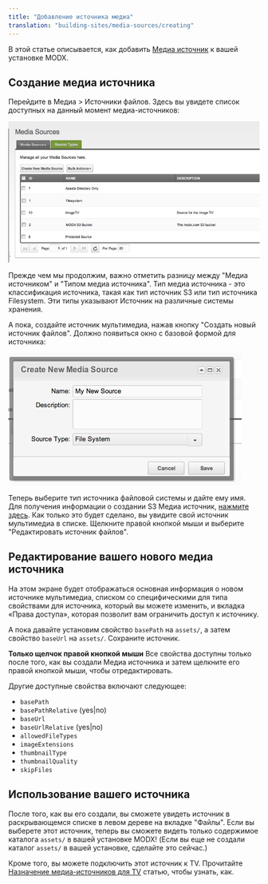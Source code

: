 ```yaml
---
title: "Добавление источника медиа"
translation: "building-sites/media-sources/creating"
---
```


В этой статье описывается, как добавить [Медиа источник](building-sites/media-sources "Медиа источник") к вашей установке MODX.

## Создание медиа источника

Перейдите в Медиа > Источники файлов. Здесь вы увидете список доступных на данный момент медиа-источников:

![](20110907-8gp9xhgh2dphmhbnwsihtxaeya.jpeg)

Прежде чем мы продолжим, важно отметить разницу между "Медиа источником" и "Типом медиа источника".
Тип медиа источника - это классификация источника, такая как тип источник S3 или тип источника Filesystem. Эти типы указывают Источник на различные системы хранения.

А пока, создайте источник мультимедиа, нажав кнопку "Создать новый источник файлов". Должно появиться окно с базовой формой для источника:

![](20110907-bmtk5qd8b27w8rfhyn4xftw2wj.jpeg)

Теперь выберите тип источника файловой системы и дайте ему имя. Для получения информации о создании S3 Медиа источник, [нажмите здесь](building-sites/media-sources/types/media-source-type-s3 "Тип медиа источника - S3"). Как только это будет сделано, вы увидите свой источник мультимедиа в списке. Щелкните правой кнопкой мыши и выберите "Редактировать источник файлов".

## Редактирование вашего нового медиа источника

На этом экране будет отображаться основная информация о новом источнике мультимедиа, списком со специфическими для типа свойствами для источника, который вы можете изменить, и вкладка «Права доступа», которая позволит вам ограничить доступ к источнику.

А пока давайте установим свойство `basePath` на `assets/`, а затем свойство `baseUrl` на `assets/`. Сохраните источник.

**Только щелчок правой кнопкой мыши**
Все свойства доступны только после того, как вы создали Медиа источника и затем щелкните его правой кнопкой мыши, чтобы отредактировать.

Другие доступные свойства включают следующее:

-   `basePath`
-   `basePathRelative` (yes|no)
-   `baseUrl`
-   `baseUrlRelative` (yes|no)
-   `allowedFileTypes`
-   `imageExtensions`
-   `thumbnailType`
-   `thumbnailQuality`
-   `skipFiles`

## Использование вашего источника

После того, как вы его создали, вы сможете увидеть источник в раскрывающемся списке в левом дереве на вкладке "Файлы". Если вы выберете этот источник, теперь вы сможете видеть только содержимое каталога `assets/` в вашей установке MODX! (Если вы еще не создали каталог `assets/` в вашей установке, сделайте это сейчас.)

Кроме того, вы можете подключить этот источник к TV. Прочитайте [Назначение медиа-источников для TV](building-sites/media-sources/assigning-to-tvs "Назначение медиа-источников для TV") статью, чтобы узнать, как.

